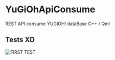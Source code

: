 # YuGiOhApiConsume
REST API consume YUGIOH! dataBase C++ / Qml

## Tests XD 

![FIRST TEST](https://drive.google.com/file/d/1PwiqdbtezS77sjNDR67XNUvXg0S6fmIL/view)
